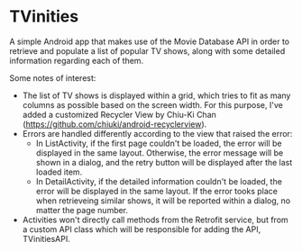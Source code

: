 # TVinities

A simple Android app that makes use of the Movie Database API in order to retrieve and populate a list of popular TV shows, along with some detailed information regarding each of them.

Some notes of interest:
* The list of TV shows is displayed within a grid, which tries to fit as many columns as possible based on the screen width. For this purpose, I've added a customized Recycler View by Chiu-Ki Chan (https://github.com/chiuki/android-recyclerview).
* Errors are handled differently according to the view that raised the error:
  * In ListActivity, if the first page couldn't be loaded, the error will be displayed in the same layout. Otherwise, the error message will be shown in a dialog, and the retry button will be displayed after the last loaded item.
  * In DetailActivity, if the detailed information couldn't be loaded, the error will be displayed in the same layout. If the error tooks place when retrieveing similar shows, it will be reported within a dialog, no matter the page number.
* Activities won't directly call methods from the Retrofit service, but from a custom API class which will be responsible for adding the API, TVinitiesAPI.

